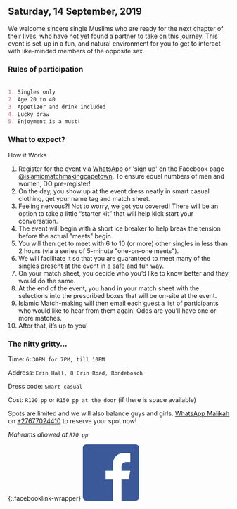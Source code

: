## Saturday, 14 September, 2019

We welcome sincere single Muslims who are ready for the next chapter of their lives, who have not yet found a partner to take on this journey. This event is set-up in a fun, and natural environment for you to get to interact with like-minded members of the opposite sex.

### Rules of participation

```markdown

1. Singles only
2. Age 20 to 40
3. Appetizer and drink included
4. Lucky draw
5. Enjoyment is a must!

```

### What to expect?
 
How it Works

1. Register for the event via [WhatsApp](https://wa.me/27677024410?text=Hi!%20I'm%20interested%20in%20attending%20the%20meet'n%20match.) or 'sign up' on the Facebook page [@islamicmatchmakingcapetown](https://www.facebook.com/islamicmatchmakingcapetown). To ensure equal numbers of men and women, DO pre-register!
2. On the day, you show up at the event dress neatly in smart casual clothing, get your name tag and match sheet.
3. Feeling nervous?! Not to worry, we got you covered! There will be an option to take a little “starter kit” that will help kick start your conversation.
4. The event will begin with a short ice breaker to help break the tension before the actual "meets" begin.
5. You will then get to meet with 6 to 10 (or more) other singles in less than 2 hours (via a series of 5-minute "one-on-one meets").
6. We will facilitate it so that you are guaranteed to meet many of the singles present at the event in a safe and fun way.
7. On your match sheet, you decide who you’d like to know better and they would do the same.
8. At the end of the event, you hand in your match sheet with the selections into the prescribed boxes that will be on-site at the event.
9. Islamic Match-making will then email each guest a list of participants who would like to hear from them again! Odds are you’ll have one or more matches.
10. After that, it’s up to you!

### The nitty gritty...

Time: `6:30PM for 7PM, till 10PM`

Address: `Erin Hall, 8 Erin Road, Rondebosch`

Dress code: `Smart casual`

Cost: `R120 pp` or `R150 pp at the door` (if there is space available)

Spots are limited and we will also balance guys and girls. [WhatsApp Malikah](https://wa.me/27677024410?text=Hi!%20I'm%20interested%20in%20attending%20the%20meet'n%20match.) on [+27677024410](https://wa.me/27677024410?text=Hi!%20I'm%20interested%20in%20attending%20the%20meet'n%20match.) to reserve your spot now!

*Mahrams allowed at `R70 pp`*

{:.facebooklink-wrapper}
[![Facebook](/assets/facebook.png)](https://www.facebook.com/islamicmatchmakingcapetown)

